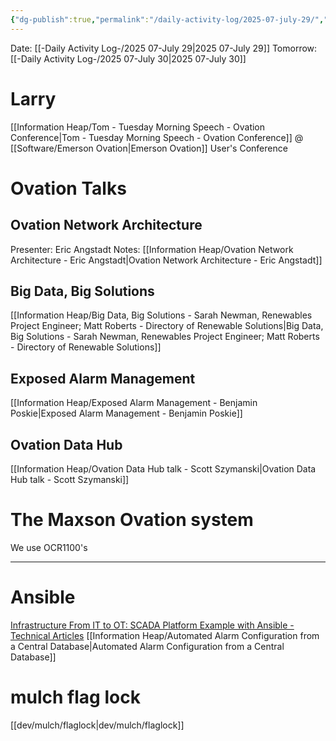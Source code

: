 ```yaml
---
{"dg-publish":true,"permalink":"/daily-activity-log/2025-07-july-29/","noteIcon":"","created":"2025-07-29T07:02:27.316-05:00"}
---
```


Date: [[-Daily Activity Log-/2025 07-July 29\|2025 07-July 29]]
Tomorrow: [[-Daily Activity Log-/2025 07-July 30\|2025 07-July 30]]
# Larry
[[Information Heap/Tom - Tuesday Morning Speech - Ovation Conference\|Tom - Tuesday Morning Speech - Ovation Conference]] @ [[Software/Emerson Ovation\|Emerson Ovation]] User's Conference 




# Ovation Talks
## Ovation Network Architecture
Presenter: Eric Angstadt
Notes: [[Information Heap/Ovation Network Architecture - Eric Angstadt\|Ovation Network Architecture - Eric Angstadt]]

## Big Data, Big Solutions
[[Information Heap/Big Data, Big Solutions - Sarah Newman, Renewables Project Engineer; Matt Roberts - Directory of Renewable Solutions\|Big Data, Big Solutions - Sarah Newman, Renewables Project Engineer; Matt Roberts - Directory of Renewable Solutions]]

## Exposed Alarm Management
[[Information Heap/Exposed Alarm Management - Benjamin Poskie\|Exposed Alarm Management - Benjamin Poskie]]

## Ovation Data Hub

[[Information Heap/Ovation Data Hub talk - Scott Szymanski\|Ovation Data Hub talk - Scott Szymanski]]

# The Maxson Ovation system
We use OCR1100's

----
# Ansible
[Infrastructure From IT to OT: SCADA Platform Example with Ansible - Technical Articles](https://control.com/technical-articles/infrastructure-from-it-to-ot-scada-platform-example-with-ansible/)
[[Information Heap/Automated Alarm Configuration from a Central Database\|Automated Alarm Configuration from a Central Database]]


# mulch flag lock
[[dev/mulch/flaglock\|dev/mulch/flaglock]]
